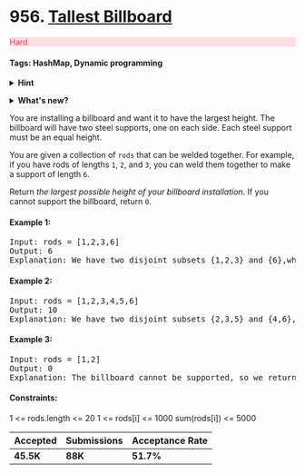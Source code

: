 # 956. [Tallest Billboard](https://leetcode.com/problems/tallest-billboard/)

<p style="color:rgb(255 55 95);background-color:rgb(255 55 95/.15)">
    Hard
</p>

#### Tags: HashMap, Dynamic programming

<details>
    <summary><b>Hint</b></summary>
        hint here
</details>
<p></p>
<details>
    <summary><b>What's new?</b></summary>
<pre>
code inside
</pre> 
</details>



You are installing a billboard and want it to have the largest height. The billboard will have two steel supports, one
on each side. Each steel support must be an equal height.

You are given a collection of `rods` that can be welded together. For example, if you have rods of lengths `1`, `2`,
and `3`,
you can weld them together to make a support of length `6`.

Return _the largest possible height of your billboard installation_. If you cannot support the billboard, return `0`.

#### Example 1:

<pre>
Input: rods = [1,2,3,6]
Output: 6
Explanation: We have two disjoint subsets {1,2,3} and {6},which have the same sum = 6.
</pre>

#### Example 2:

<pre>
Input: rods = [1,2,3,4,5,6]
Output: 10
Explanation: We have two disjoint subsets {2,3,5} and {4,6}, which have the same sum = 10.
</pre>

#### Example 3:

<pre>
Input: rods = [1,2]
Output: 0
Explanation: The billboard cannot be supported, so we return 0.
</pre>

#### Constraints:

1 <= rods.length <= 20
1 <= rods[i] <= 1000
sum(rods[i]) <= 5000

| Accepted  | Submissions | Acceptance Rate |
|-----------|-------------|-----------------|
| **45.5K** | **88K**     | **51.7%**       |